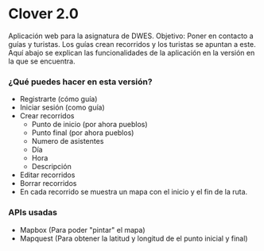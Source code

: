 # Clover 2.0

Aplicación web para la asignatura de DWES. Objetivo: Poner en contacto a guías y turistas. Los guías crean recorridos y los turistas se apuntan a este. Aquí abajo se explican las funcionalidades de la aplicación en la versión en la que se encuentra.

### ¿Qué puedes hacer en esta versión?
- Registrarte (cómo guía)
- Iniciar sesión (como guía)
- Crear recorridos
  - Punto de inicio (por ahora pueblos)
  - Punto final (por ahora pueblos)
  - Numero de asistentes 
  - Día
  - Hora
  - Descripción
- Editar recorridos
- Borrar recorridos
- En cada recorrido se muestra un mapa con el inicio y el fin de la ruta.

### APIs usadas
- Mapbox (Para poder "pintar" el mapa)
- Mapquest (Para obtener la latitud y longitud de el punto inicial y final)
